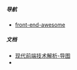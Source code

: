##### 导航

* [front-end-awesome](https://github.com/iq9891/awesome-frontend/blob/master/README.md)



##### 文档

* [现代前端技术解析-导图](https://sfault-image.b0.upaiyun.com/234/326/2343266726-5a01a319826bf)
* 
